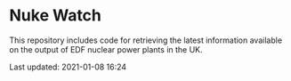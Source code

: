 # Nuke Watch

This repository includes code for retrieving the latest information available on the output of EDF nuclear power plants in the UK.

Last updated: 2021-01-08 16:24